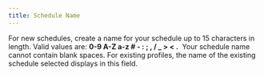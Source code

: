 ```yaml
---
title: Schedule Name
---
```



For new schedules, create a name for your schedule up to  15 characters in length. Valid values are: **0-9 
 A-Z a-z # - : ; , / _ &gt; &lt; .**  Your  schedule name cannot contain blank spaces. For existing profiles, the  name of the existing schedule selected displays in this field.
